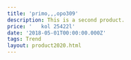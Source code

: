 ```yaml
---
title: 'primo,,,opo309'
description: This is a second product.
price: '   kol 25422l'
date: '2018-05-01T00:00:00.000Z'
tags: Trend
layout: product2020.html
---
```



